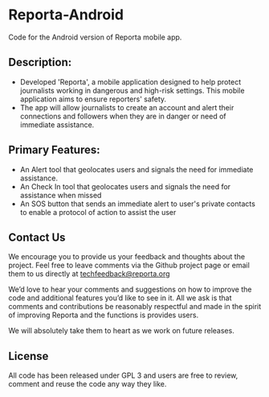 # Reporta-Android
Code for the Android version of Reporta mobile app.

## Description:

* Developed 'Reporta', a mobile application designed to help protect journalists working in dangerous and high-risk settings. This mobile application aims to ensure reporters' safety.
* The app will allow journalists to create an account and alert their connections and followers when they are in danger or need of immediate assistance. 


## Primary Features:

* An Alert tool that geolocates users and signals the need for immediate assistance.
* An Check In tool that geolocates users and signals the need for assistance when missed
* An SOS button that sends an immediate alert to user's private contacts to enable a protocol of action to assist the user

## Contact Us

We encourage you to provide us your feedback and thoughts about the project. Feel free to leave comments via the Github project page or email them to us directly at techfeedback@reporta.org

We’d love to hear your comments and suggestions on how to improve the code and additional features you’d like to see in it. All we ask is that comments and contributions be reasonably respectful and made in the spirit of improving Reporta and the functions is provides users.

We will absolutely take them to heart as we work on future releases.

## License

All code has been released under GPL 3 and users are free to review, comment and reuse the code any way they like.
